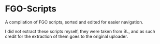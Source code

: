 # FGO-Scripts
A compilation of FGO scripts, sorted and edited for easier navigation.

I did not extract these scripts myself, they were taken from BL, and as such credit for the extraction of them goes to the original uploader.